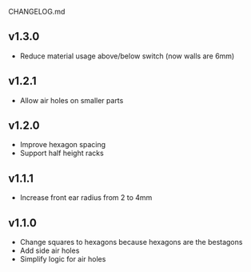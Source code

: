 CHANGELOG.md

## v1.3.0
- Reduce material usage above/below switch (now walls are 6mm)

## v1.2.1
- Allow air holes on smaller parts

## v1.2.0
- Improve hexagon spacing
- Support half height racks

## v1.1.1
- Increase front ear radius from 2 to 4mm

## v1.1.0
- Change squares to hexagons because hexagons are the bestagons
- Add side air holes
- Simplify logic for air holes


